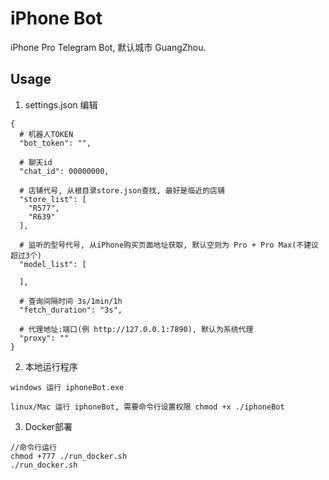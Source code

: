 # iPhone Bot

iPhone Pro Telegram Bot, 默认城市 GuangZhou.

## Usage

1. settings.json 编辑

```
{
  # 机器人TOKEN
  "bot_token": "",
  
  # 聊天id
  "chat_id": 00000000,
  
  # 店铺代号, 从根目录store.json查找, 最好是临近的店铺
  "store_list": [
    "R577",
    "R639"
  ],
  
  # 监听的型号代号, 从iPhone购买页面地址获取, 默认空则为 Pro + Pro Max(不建议超过3个)
  "model_list": [
    
  ],
  
  # 查询间隔时间 3s/1min/1h
  "fetch_duration": "3s",
  
  # 代理地址:端口(例 http://127.0.0.1:7890), 默认为系统代理
  "proxy": ""
}
```

2. 本地运行程序

```
windows 运行 iphoneBot.exe

linux/Mac 运行 iphoneBot, 需要命令行设置权限 chmod +x ./iphoneBot
```

3. Docker部署

```
//命令行运行
chmod +777 ./run_docker.sh 
./run_docker.sh
```
